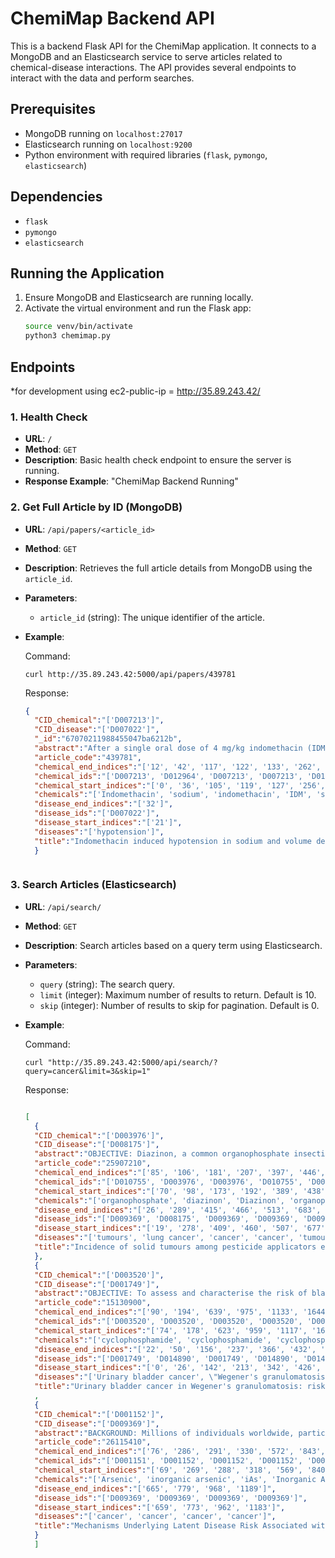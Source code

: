 # ChemiMap Backend API

This is a backend Flask API for the ChemiMap application. It connects to a MongoDB and an Elasticsearch service to serve articles related to chemical-disease interactions. The API provides several endpoints to interact with the data and perform searches.

## Prerequisites
- MongoDB running on `localhost:27017`
- Elasticsearch running on `localhost:9200`
- Python environment with required libraries (`flask`, `pymongo`, `elasticsearch`)

## Dependencies
- `flask`
- `pymongo`
- `elasticsearch`

## Running the Application
1. Ensure MongoDB and Elasticsearch are running locally.
2. Activate the virtual environment and run the Flask app:
   ```bash
   source venv/bin/activate
   python3 chemimap.py
   ```

## Endpoints

*for development using ec2-public-ip = http://35.89.243.42/

### 1. Health Check
- **URL**: `/`
- **Method**: `GET`
- **Description**: Basic health check endpoint to ensure the server is running.
- **Response Example**:
   "ChemiMap Backend Running"


### 2. Get Full Article by ID (MongoDB)
- **URL**: `/api/papers/<article_id>`
- **Method**: `GET`
- **Description**: Retrieves the full article details from MongoDB using the `article_id`.
- **Parameters**:
  - `article_id` (string): The unique identifier of the article.

- **Example**:
  
  Command:

  `curl http://35.89.243.42:5000/api/papers/439781`

  Response:


  ```json
  {
    "CID_chemical":"['D007213']",
    "CID_disease":"['D007022']",
    "_id":"67070211988455047ba6212b",
    "abstract":"After a single oral dose of 4 mg/kg indomethacin (IDM) to sodium and volume depleted rats plasma renin activity (PRA) and systolic blood pressure fell significantly within four hours. In sodium repleted animals indomethacin did not change systolic blood pressure (BP) although plasma renin activity was decreased. Thus, indomethacin by inhibition of prostaglandin synthesis may diminish the blood pressure maintaining effect of the stimulated renin-angiotensin system in sodium and volume depletion.",
    "article_code":"439781",
    "chemical_end_indices":"['12', '42', '117', '122', '133', '262', '292', '401', '432', '529', '546']",
    "chemical_ids":"['D007213', 'D012964', 'D007213', 'D007213', 'D012964', 'D012964', 'D007213', 'D007213', 'D011453', 'D000809', 'D012964']",
    "chemical_start_indices":"['0', '36', '105', '119', '127', '256', '280', '389', '419', '518', '540']",
    "chemicals":"['Indomethacin', 'sodium', 'indomethacin', 'IDM', 'sodium', 'sodium', 'indomethacin', 'indomethacin', 'prostaglandin', 'angiotensin', 'sodium']",
    "disease_end_indices":"['32']",
    "disease_ids":"['D007022']",
    "disease_start_indices":"['21']",
    "diseases":"['hypotension']",
    "title":"Indomethacin induced hypotension in sodium and volume depleted rats."
    }



### 3. Search Articles (Elasticsearch)
- **URL**: `/api/search/`
- **Method**: `GET`
- **Description**: Search articles based on a query term using Elasticsearch.
- **Parameters**:
  - `query` (string): The search query.
  - `limit` (integer): Maximum number of results to return. Default is 10.
  - `skip` (integer): Number of results to skip for pagination. Default is 0.
- **Example**:
  
  Command:

  `curl "http://35.89.243.42:5000/api/search/?query=cancer&limit=3&skip=1"`

  Response:


  ```json
  
  [
    {
    "CID_chemical":"['D003976']",
    "CID_disease":"['D008175']",
    "abstract":"OBJECTIVE: Diazinon, a common organophosphate insecticide with genotoxic properties, was previously associated with lung cancer in the Agricultural Health Study (AHS) cohort, but few other epidemiological studies have examined diazinon-associated cancer risk. We used updated diazinon exposure and cancer incidence information to evaluate solid tumour risk in the AHS. METHODS: Male pesticide applicators in Iowa and North Carolina reported lifetime diazinon use at enrolment (1993-1997) and follow-up (1998-2005); cancer incidence was assessed through 2010(North Carolina)/2011(Iowa). Among applicators with usage information sufficient to evaluate exposure-response patterns, we used Poisson regression to estimate adjusted rate ratios (RRs) and 95% CI for cancer sites with >10 exposed cases for both lifetime (LT) exposure days and intensity-weighted (IW) lifetime exposure days (accounting for factors impacting exposure). RESULTS: We observed elevated lung cancer risks (N=283) among applicators with the greatest number of LT (RR=1.60; 95% CI 1.11 to 2.31; Ptrend=0.02) and IW days of diazinon use (RR=1.41; 95% CI 0.98 to 2.04; Ptrend=0.08). Kidney cancer (N=94) risks were non-significantly elevated (RRLT days=1.77; 95% CI 0.90 to 3.51; Ptrend=0.09; RRIW days 1.37; 95% CI 0.64 to 2.92; Ptrend=0.50), as were risks for aggressive prostate cancer (N=656). CONCLUSIONS: Our updated evaluation of diazinon provides additional evidence of an association with lung cancer risk. Newly identified links to kidney cancer and associations with aggressive prostate cancer require further evaluation.",
    "article_code":"25907210",
    "chemical_end_indices":"['85', '106', '181', '207', '397', '446', '620', '1262', '1574']",
    "chemical_ids":"['D010755', 'D003976', 'D003976', 'D010755', 'D003976', 'D003976', 'D003976', 'D003976', 'D003976']",
    "chemical_start_indices":"['70', '98', '173', '192', '389', '438', '612', '1254', '1566']",
    "chemicals":"['organophosphate', 'diazinon', 'Diazinon', 'organophosphate', 'diazinon', 'diazinon', 'diazinon', 'diazinon', 'diazinon']",
    "disease_end_indices":"['26', '289', '415', '466', '513', '683', '927', '1131', '1325', '1517', '1638', '1684', '1733']",
    "disease_ids":"['D009369', 'D008175', 'D009369', 'D009369', 'D009369', 'D009369', 'D009369', 'D008175', 'D007680', 'D011471', 'D008175', 'D007680', 'D011471']",
    "disease_start_indices":"['19', '278', '409', '460', '507', '677', '921', '1120', '1312', '1502', '1627', '1671', '1718']",
    "diseases":"['tumours', 'lung cancer', 'cancer', 'cancer', 'tumour', 'cancer', 'cancer', 'lung cancer', 'Kidney cancer', 'prostate cancer', 'lung cancer', 'kidney cancer', 'prostate cancer']",
    "title":"Incidence of solid tumours among pesticide applicators exposed to the organophosphate insecticide diazinon in the Agricultural Health Study: an updated analysis."
    },
    {
    "CID_chemical":"['D003520']",
    "CID_disease":"['D001749']",
    "abstract":"OBJECTIVE: To assess and characterise the risk of bladder cancer, and its relation to cyclophosphamide, in patients with Wegener's granulomatosis. METHODS: In the population based, nationwide Swedish Inpatient Register a cohort of 1065 patients with Wegener's granulomatosis, 1969-95, was identified. Through linkage with the Swedish Cancer Register, all subjects in this cohort diagnosed with bladder cancer were identified. Nested within the cohort, a matched case-control study was performed to estimate the association between cyclophosphamide and bladder cancer using odds ratios (ORs) as relative risk. In the cohort the cumulative risk of bladder cancer after Wegener's granulomatosis, and the relative prevalence of a history of bladder cancer at the time of diagnosis of Wegener's granulomatosis, were also estimated. RESULTS: The median cumulative doses of cyclophosphamide among cases (n = 11) and controls (n = 25) were 113 g and 25 g, respectively. The risk of bladder cancer doubled for every 10 g increment in cyclophosphamide (OR = 2.0, 95% confidence interval (CI) 0.8 to 4.9). Treatment duration longer than 1 year was associated with an eightfold increased risk (OR = 7.7, 95% CI 0.9 to 69). The absolute risk for bladder cancer in the cohort reached 10% 16 years after diagnosis of Wegener's granulomatosis, and a history of bladder cancer was (non-significantly) twice as common as expected at the time of diagnosis of Wegener's granulomatosis. CONCLUSION: The results indicate a dose-response relationship between cyclophosphamide and the risk of bladder cancer, high cumulative risks in the entire cohort, and also the possibility of risk factors operating even before Wegener's granulomatosis.",
    "article_code":"15130900",
    "chemical_end_indices":"['90', '194', '639', '975', '1133', '1644']",
    "chemical_ids":"['D003520', 'D003520', 'D003520', 'D003520', 'D003520', 'D003520']",
    "chemical_start_indices":"['74', '178', '623', '959', '1117', '1628']",
    "chemicals":"['cyclophosphamide', 'cyclophosphamide', 'cyclophosphamide', 'cyclophosphamide', 'cyclophosphamide', 'cyclophosphamide']",
    "disease_end_indices":"['22', '50', '156', '237', '366', '432', '500', '658', '752', '783', '843', '896', '1080', '1339', '1418', '1451', '1556', '1675', '1808']",
    "disease_ids":"['D001749', 'D014890', 'D001749', 'D014890', 'D014890', 'D009369', 'D001749', 'D001749', 'D001749', 'D014890', 'D001749', 'D014890', 'D001749', 'D001749', 'D014890', 'D001749', 'D014890', 'D001749', 'D014890']",
    "disease_start_indices":"['0', '26', '142', '213', '342', '426', '486', '644', '738', '759', '829', '872', '1066', '1325', '1394', '1437', '1532', '1661', '1784']",
    "diseases":"['Urinary bladder cancer', \"Wegener's granulomatosis\", 'bladder cancer', \"Wegener's granulomatosis\", \"Wegener's granulomatosis\", 'Cancer', 'bladder cancer', 'bladder cancer', 'bladder cancer', \"Wegener's granulomatosis\", 'bladder cancer', \"Wegener's granulomatosis\", 'bladder cancer', 'bladder cancer', \"Wegener's granulomatosis\", 'bladder cancer', \"Wegener's granulomatosis\", 'bladder cancer', \"Wegener's granulomatosis\"]",
    "title":"Urinary bladder cancer in Wegener's granulomatosis: risks and relation to cyclophosphamide."}
    ,
    {
    "CID_chemical":"['D001152']",
    "CID_disease":"['D009369']",
    "abstract":"BACKGROUND: Millions of individuals worldwide, particularly those living in rural and developing areas, are exposed to harmful levels of inorganic arsenic (iAs) in their drinking water. Inorganic As exposure during key developmental periods is associated with a variety of adverse health effects including those that are evident in adulthood. There is considerable interest in identifying the molecular mechanisms that relate early-life iAs exposure to the development of these latent diseases, particularly in relationship to cancer. OBJECTIVES: This work summarizes research on the molecular mechanisms that underlie the increased risk of cancer development in adulthood that is associated with early-life iAs exposure. DISCUSSION: Epigenetic reprogramming that imparts functional changes in gene expression, the development of cancer stem cells, and immunomodulation are plausible underlying mechanisms by which early-life iAs exposure elicits latent carcinogenic effects. CONCLUSIONS: Evidence is mounting that relates early-life iAs exposure and cancer development later in life. Future research should include animal studies that address mechanistic hypotheses and studies of human populations that integrate early-life exposure, molecular alterations, and latent disease outcomes.",
    "article_code":"26115410",
    "chemical_end_indices":"['76', '286', '291', '330', '572', '843', '1061', '1169']",
    "chemical_ids":"['D001151', 'D001152', 'D001152', 'D001152', 'D001152', 'D001152', 'D001152', 'D001152']",
    "chemical_start_indices":"['69', '269', '288', '318', '569', '840', '1058', '1166']",
    "chemicals":"['Arsenic', 'inorganic arsenic', 'iAs', 'Inorganic As', 'iAs', 'iAs', 'iAs', 'iAs']",
    "disease_end_indices":"['665', '779', '968', '1189']",
    "disease_ids":"['D009369', 'D009369', 'D009369', 'D009369']",
    "disease_start_indices":"['659', '773', '962', '1183']",
    "diseases":"['cancer', 'cancer', 'cancer', 'cancer']",
    "title":"Mechanisms Underlying Latent Disease Risk Associated with Early-Life Arsenic Exposure: Current Research Trends and Scientific Gaps."
    }
    ]